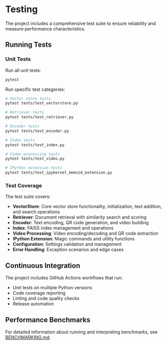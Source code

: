 # Testing

The project includes a comprehensive test suite to ensure reliability and measure performance characteristics.

## Running Tests

### Unit Tests

Run all unit tests:

```bash
pytest
```

Run specific test categories:

```bash
# Vector store tests
pytest tests/test_vectorstore.py

# Retriever tests
pytest tests/test_retriever.py

# Encoder tests
pytest tests/test_encoder.py

# Index tests
pytest tests/test_index.py

# Video processing tests
pytest tests/test_video.py

# IPython extension tests
pytest tests/test_ipykernel_memvid_extension.py
```

### Test Coverage

The test suite covers:

- **VectorStore**: Core vector store functionality, initialization, text addition, and search operations
- **Retriever**: Document retrieval with similarity search and scoring
- **Encoder**: Text encoding, QR code generation, and video building
- **Index**: FAISS index management and operations
- **Video Processing**: Video encoding/decoding and QR code extraction
- **IPython Extension**: Magic commands and utility functions
- **Configuration**: Settings validation and management
- **Error Handling**: Exception scenarios and edge cases

## Continuous Integration

The project includes GitHub Actions workflows that run:

- Unit tests on multiple Python versions
- Code coverage reporting
- Linting and code quality checks
- Release automation

## Performance Benchmarks

For detailed information about running and interpreting benchmarks, see [BENCHMARKING.md](BENCHMARKING.md). 